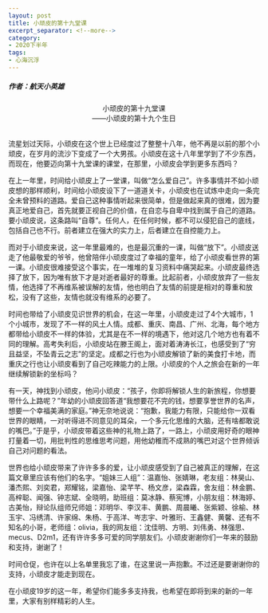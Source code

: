 ```yaml
---
layout: post
title: 小顽皮的第十九堂课
excerpt_separator: <!--more-->
category: 
- 2020下半年
tags:
- 心海沉浮
---
```


##### 作者：航天小英雄

<center>小顽皮的第十九堂课<br>
——小顽皮的第十九个生日</center>

<br>流星划过天际，小顽皮在这个世上已经度过了整整十八年，他不再是以前的那个小顽皮，在岁月的流沙下变成了一个大男孩。小顽皮在这十八年里学到了不少东西，而现在，他要迈向第十九堂课的课堂，在那里，小顽皮会学到更多东西吗？

在上一年里，时间给小顽皮上了一堂课，叫做“怎么爱自己”。许多事情并不如小顽皮想的那样顺利，时间给小顽皮设下了一道道关卡，小顽皮也在试炼中走向一条完全未曾预料的道路。爱自己这种事情听起来很简单，但是做起来真的很难，因为要真正地爱自己，首先就要正视自己的价值，在自恋与自卑中找到属于自己的道路。要小顽皮说，这条路叫“自尊”。任何人，在任何时候，都不可以侵犯自己的底线，包括自己也不行。前者建立在强大的实力上，后者建立在自控能力上。

而对于小顽皮来说，这一年里最难的，也是最沉重的一课，叫做“放下”。小顽皮送走了他最敬爱的爷爷，他曾陪伴小顽皮度过了幸福的童年，给了小顽皮看世界的第一课。小顽皮很难接受这个事实，在一堆堆的复习资料中痛哭起来。小顽皮最终选择了放下，因为唯有放下才是对逝者最好的尊重。比起前者，小顽皮放弃了一些友情，他选择了不再维系被误解的友情，他也明白了友情的前提是相对的尊重和放松，没有了这些，友情也就没有维系的必要了。

时间也带给了小顽皮见识世界的机会，在这一年里，小顽皮走过了4个大城市，1个小城市，发现了不一样的风土人情。成都、重庆、南昌、广州、北海，每个地方都带给小顽皮不一样的体验，尤其是在不一样的境遇下，他对这几个地方也有着不同的理解。高考失利后，小顽皮站在滕王阁上，面对着涛涛长江，也感受到了“穷且益坚，不坠青云之志”的坚定。成都之行也为小顽皮解锁了新的美食打卡地，而重庆之行也让小顽皮看到了自己吃辣能力的上限。小顽皮的个人之旅会在新的一年继续解锁新的坐标吗？

有一天，神找到小顽皮，他问小顽皮：“孩子，你即将解锁人生的新旅程，你想要带什么上路呢？”年幼的小顽皮回答道“我想要花不完的钱，想要享誉世界的名声，想要一个幸福美满的家庭。”神无奈地说说：“抱歉，我能力有限，只能给你一双看世界的眼睛，一对听得进不同意见的耳朵，一个多元化思维的大脑，还有啥都敢说的嘴巴。”于是乎，小顽皮带着这些神的礼物上路了，一路上，小顽皮用好奇的眼神打量着一切，用批判性的思维思考问题，用他幼稚而不成熟的嘴巴对这个世界倾诉自己对问题的看法。

世界也给小顽皮带来了许许多多的爱，让小顽皮感受到了自己被真正的理解，在这篇文章里应该有他们的名字。“姐妹三人组”：温嘉怡、张婧琳，老友组：林昊山、潘杰熙、刘奕君，郑耀铭，梁嘉怡、梁芊芊、杨文彦，梁森霖，舍友组：林金鹏、高梓聪、闻强、钟志斌、全晓明，助班组：莫冰静、蔡宪博，小朋友组：林海婷、古美怡，辩论队组师兄师姐：邓明华、李汉丰、黄鹏、周晨曦、张紫颖、徐榆、林玉宇、冯绣清、许家绵、朱杨、于高洋、岑志宇、叶雅珩、王鑫健、黄馨、还有不知名的小哥，老师组：olivia，我的网友组：沈佳明、方明、刘伟勇、林强思、mecus、D2m1，还有许许多多可爱的同学朋友们。小顽皮谢谢你们一年来的鼓励和支持，谢谢了！

时间仓促，也许在以上名单里我忘了谁，在这里说一声抱歉。不过还是要谢谢你的支持，小顽皮才能走到现在。

在小顽皮19岁的这一年，希望你们能多多支持我，也希望在即将到来的新的一年里，大家有别样精彩的人生。